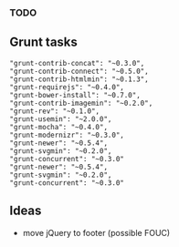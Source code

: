 ### TODO

## Grunt tasks

    "grunt-contrib-concat": "~0.3.0",
    "grunt-contrib-connect": "~0.5.0",
    "grunt-contrib-htmlmin": "~0.1.3",
    "grunt-requirejs": "~0.4.0",
    "grunt-bower-install": "~0.7.0",
    "grunt-contrib-imagemin": "~0.2.0",
    "grunt-rev": "~0.1.0",
    "grunt-usemin": "~2.0.0",
    "grunt-mocha": "~0.4.0",
    "grunt-modernizr": "~0.3.0",
    "grunt-newer": "~0.5.4",
    "grunt-svgmin": "~0.2.0",
    "grunt-concurrent": "~0.3.0"
    "grunt-newer": "~0.5.4",
    "grunt-svgmin": "~0.2.0",
    "grunt-concurrent": "~0.3.0"


## Ideas

* move jQuery to footer (possible FOUC)

